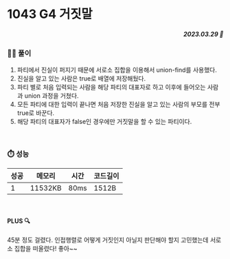 # 1043 G4 거짓말
##### <p align="right"> 2023.03.29 📆 </p>

 
### 👩‍🏫 풀이
1. 파티에서 진실이 퍼지기 때문에 서로소 집합을 이용해서 union-find를 사용했다.
2. 진실을 알고 있는 사람은 true로 배열에 저장해뒀다.
3. 파티 별로 처음 입력되는 사람을 해당 파티의 대표자로 하고 이후에 들어오는 사람과 union 과정을 거쳤다.
4. 모든 파티에 대한 입력이 끝나면 처음 저장한 진실을 알고 있는 사람의 부모를 전부 true로 바꾼다.
5. 해당 파티의 대표자가 false인 경우에만 거짓말을 할 수 있는 파티이다.

<br>

### ⏱️ 성능
<!-- 테이블 -->
성공 |메모리 | 시간 | 코드길이
---|---|---|---|
1|11532KB|80ms|1512B

<br>

#### PLUS 🔍
45분 정도 걸렸다.
인접행렬로 어떻게 거짓인지 아닐지 판단해야 할지 고민했는데 서로소 집합을 떠올렸다! 좋아~~
